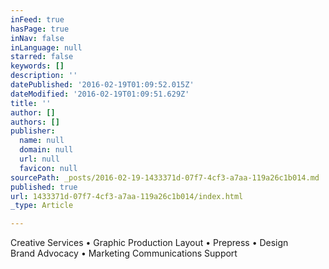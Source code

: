 ```yaml
---
inFeed: true
hasPage: true
inNav: false
inLanguage: null
starred: false
keywords: []
description: ''
datePublished: '2016-02-19T01:09:52.015Z'
dateModified: '2016-02-19T01:09:51.629Z'
title: ''
author: []
authors: []
publisher:
  name: null
  domain: null
  url: null
  favicon: null
sourcePath: _posts/2016-02-19-1433371d-07f7-4cf3-a7aa-119a26c1b014.md
published: true
url: 1433371d-07f7-4cf3-a7aa-119a26c1b014/index.html
_type: Article

---
```

Creative Services • Graphic Production Layout • Prepress • Design   
Brand Advocacy • Marketing Communications Support
